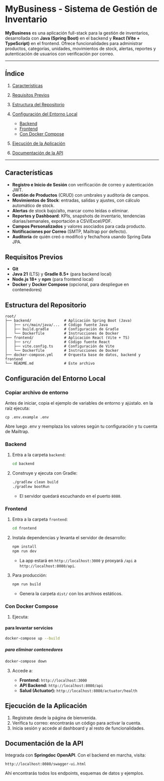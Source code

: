 # MyBusiness - Sistema de Gestión de Inventario

**MyBusiness** es una aplicación full-stack para la gestión de inventarios, desarrollada con **Java (Spring Boot)** en el backend y **React (Vite + TypeScript)** en el frontend. Ofrece funcionalidades para administrar productos, categorías, unidades, movimientos de stock, alertas, reportes y autenticación de usuarios con verificación por correo.

---

## Índice

1. [Características](#características)
2. [Requisitos Previos](#requisitos-previos)
3. [Estructura del Repositorio](#estructura-del-repositorio)
4. [Configuración del Entorno Local](#configuración-del-entorno-local)

   * [Backend](#backend)
   * [Frontend](#frontend)
   * [Con Docker Compose](#con-docker-compose)
5. [Ejecución de la Aplicación](#ejecución-de-la-aplicación)
6. [Documentación de la API](#documentación-de-la-api)

---

## Características

* **Registro e Inicio de Sesión** con verificación de correo y autenticación JWT.
* **Gestión de Productos** (CRUD) con umbrales y auditoría de campos.
* **Movimientos de Stock**: entradas, salidas y ajustes, con cálculo automático de stock.
* **Alertas** de stock bajo/alto, marcar como leídas o eliminar.
* **Reportes y Dashboard**: KPIs, snapshots de inventario, tendencias diarias/semanales, exportación a CSV/Excel/PDF.
* **Campos Personalizados** y valores asociados para cada producto.
* **Notificaciones por Correo** (SMTP, Mailtrap por defecto).
* **Auditoría** de quién creó o modificó y fecha/hora usando Spring Data JPA.

## Requisitos Previos

* **Git**
* **Java 21** (LTS) y **Gradle 8.5+** (para backend local)
* **Node.js 18+** y **npm** (para frontend local)
* **Docker** y **Docker Compose** (opcional, para despliegue en contenedores)

## Estructura del Repositorio

```
root/
├── backend/               # Aplicación Spring Boot (Java)
│   ├── src/main/java/...  # Código fuente Java
│   ├── build.gradle       # Configuración de Gradle
│   └── Dockerfile         # Instrucciones de Docker
├── frontend/              # Aplicación React (Vite + TS)
│   ├── src/               # Código fuente React
│   ├── vite.config.ts     # Configuración de Vite
│   └── Dockerfile         # Instrucciones de Docker
├── docker-compose.yml     # Orquesta base de datos, backend y frontend
└── README.md              # Este archivo
```

## Configuración del Entorno Local

### Copiar archivo de entorno

Antes de iniciar, copia el ejemplo de variables de entorno y ajústalo. en la raíz ejecuta:

 ```cp .env.example .env ```

 Abre luego .env y reemplaza los valores según tu configuración y tu cuenta de Mailtrap.
 
### Backend

1. Entra a la carpeta `backend`:

   ```bash
   cd backend
   ```
2. Construye y ejecuta con Gradle:

   ```bash
   ./gradlew clean build
   ./gradlew bootRun
   ```

   * El servidor quedará escuchando en el puerto `8080`.
### Frontend

1. Entra a la carpeta `frontend`:

   ```bash
   cd frontend
   ```
2. Instala dependencias y levanta el servidor de desarrollo:

   ```bash
   npm install
   npm run dev
   ```

   * La app estará en `http://localhost:3000` y proxyará `/api` a `http://localhost:8080/api`.
3. Para producción:

   ```bash
   npm run build
   ```

   * Genera la carpeta `dist/` con los archivos estáticos.

### Con Docker Compose
1. Ejecuta:

  #### para levantar servicios
   ```bash
   docker-compose up --build
   ```
  ##### para eliminar contenedores
  ```bash 
  docker-compose down
  ```

3. Accede a:

   * **Frontend:** `http://localhost:3000`
   * **API Backend:** `http://localhost:8080/api`
   * **Salud (Actuator):** `http://localhost:8080/actuator/health`

## Ejecución de la Aplicación

1. Regístrate desde la página de bienvenida.
2. Verifica tu correo: encontrarás un código para activar la cuenta.
3. Inicia sesión y accede al dashboard y al resto de funcionalidades.

## Documentación de la API

Integrada con **Springdoc OpenAPI**. Con el backend en marcha, visita:

```
http://localhost:8080/swagger-ui.html
```

Ahí encontrarás todos los endpoints, esquemas de datos y ejemplos.
